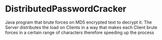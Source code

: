 # DistributedPasswordCracker
Java program that brute forces on MD5 encrypted text to decrypt it.
The Server distributes the load on Clients in a way that makes each Client brute forces in a certain range of characters therefore speeding up the process
